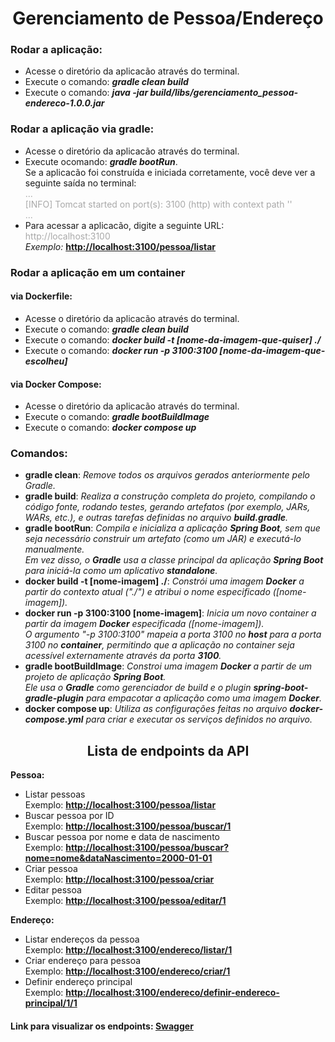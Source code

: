 <div >
  <h1 align="center" >Gerenciamento de Pessoa/Endereço</h1 >
  <h3 >Rodar a aplicação:</h3 >
  <ul >
    <li >Acesse o diretório da aplicacão através do terminal.</li >
    <li >Execute o comando: <b ><i >gradle clean build</i ></b ></li >
    <li >
      Execute o comando: <i ><b >java -jar build/libs/gerenciamento_pessoa-endereco-1.0.0.jar</b ></i >
    </li >
  </ul >
  <h3 >Rodar a aplicação via gradle:</h3 >
  <ul >
    <li >Acesse o diretório da aplicacão através do terminal.</li >
    <li >
      Execute ocomando: <b ><i >gradle bootRun</i ></b >.
      <br >
      Se a aplicacão foi construída e iniciada corretamente, você deve ver a seguinte saída no terminal:
      <br >
      <span style="color: darkgray" >
        ...
        <br >
        [INFO] Tomcat started on port(s): 3100 (http) with context path ''
        <br >
        ...
      </span >
    </li >
    <li >
      Para acessar a aplicacão, digite a seguinte URL:
      <br >
      <span style="color: darkgray" >http://localhost:3100</span >
      <br >
      <i >Exemplo: </i >
      <b style="color: darkgray" >
        <a href="http://localhost:3100" >http://localhost:3100/pessoa/listar</a >
      </b >
    </li >
  </ul >
  <h3 >Rodar a aplicação em um container</h3 >
  <h4 >via Dockerfile:</h4 >
  <ul >
    <li >
      Acesse o diretório da aplicacão através do terminal.
    </li >
    <li >
      Execute o comando: <b ><i >gradle clean build</i ></b >
    </li >
    <li >
      Execute o comando: <b ><i >docker build -t [nome-da-imagem-que-quiser] ./</i ></b >
    </li >
    <li >
      Execute o comando: <b ><i >docker run -p 3100:3100 [nome-da-imagem-que-escolheu]</i ></b >
    </li >
  </ul >
  <h4 >via Docker Compose:</h4 >
  <ul >
    <li >
      Acesse o diretório da aplicacão através do terminal.
    </li >
    <li >
      Execute o comando: <i ><b >gradle bootBuildImage</b ></i >
    </li >
    <li >
      Execute o comando: <i ><b >docker compose up</b ></i >
    </li >
  </ul >
  <h3 >Comandos:</h3 >
  <ul >
    <li >
      <b>gradle clean</b>: <i >Remove todos os arquivos gerados anteriormente pelo Gradle.</i >
    </li >
    <li >
      <b>gradle build</b>: <i >Realiza a construção completa do projeto, compilando o código fonte, rodando testes, gerando
      artefatos (por exemplo, JARs, WARs, etc.), e outras tarefas definidas no arquivo <b >build.gradle</b >.</i >
    </li >
    <li >
      <b>gradle bootRun</b>: <i >Compila e inicializa a aplicação <b >Spring Boot</b >, sem que seja necessário construir um
      artefato (como um JAR) e executá-lo manualmente.
      <br >
      Em vez disso, o <b >Gradle</b > usa a classe principal da aplicação <b >Spring Boot</b > para iniciá-la como um
      aplicativo <b >standalone</b >.
    </i >
    </li >
    <li >
      <b>docker build -t [nome-imagem] ./</b>: <i >
      Constrói uma imagem <b >Docker</b > a partir do contexto atual ("./") e
      atribui o nome especificado ([nome-imagem]).
    </i >
    </li >
    <li >
      <b>docker run -p 3100:3100 [nome-imagem]</b>: <i >
      Inicia um novo container a partir da imagem <b >Docker</b > especificada ([nome-imagem]).
      <br >
      O argumento "-p 3100:3100" mapeia a porta 3100 no <b >host</b > para a porta 3100 no <b >container</b >,
      permitindo que a aplicação no container seja acessível externamente através da porta <b >3100</b >.
    </i >
    </li >
    <li >
      <b>gradle bootBuildImage</b>: <i >
      Constroi uma imagem <b >Docker</b > a partir de um projeto de aplicação <b >Spring Boot</b >.
      <br >
      Ele usa o <b >Gradle</b > como gerenciador de build e o plugin <b >spring-boot-gradle-plugin</b > para empacotar a
      aplicação como uma imagem <b >Docker</b >.
    </i >
    </li >
    <li >
      <b>docker compose up</b>: <i >
      Utiliza as configurações feitas no arquivo <b >docker-compose.yml</b >
      para criar e executar os serviços definidos no arquivo.
    </i >
    </li >
  </ul >
  <h2 align="center" >Lista de endpoints da API</h2 >
  <div >
    <b >Pessoa:</b >
    <ul >
      <li >
        <span >Listar pessoas</span >
        <br >
        <span >Exemplo:</span >
        <a href="http://localhost:3100/pessoa/listar" target="_blank" >
          <b >http://localhost:3100/pessoa/listar</b >
        </a >
      </li >
      <li >
        <span >Buscar pessoa por ID</span >
        <br >
        <span >Exemplo:</span >
        <a href="http://localhost:3100/pessoa/buscar/" target="_blank" >
          <b >http://localhost:3100/pessoa/buscar/1</b >
        </a >
      </li >
      <li >
        <span >Buscar pessoa por nome e data de nascimento</span >
        <br >
        <span >Exemplo:</span >
        <a href="http://localhost:3100/pessoa/buscar?nome=nome&dataNascimento=2000-01-01" target="_blank" >
          <b >http://localhost:3100/pessoa/buscar?nome=nome&dataNascimento=2000-01-01</b >
        </a >
      </li >
      <li >
        <span >Criar pessoa</span >
        <br >
        <span >Exemplo:</span >
        <a href="http://localhost:3100/pessoa/criar" target="_blank" >
          <b >http://localhost:3100/pessoa/criar</b >
        </a >
      </li >
      <li >
        <span >Editar pessoa</span >
        <br >
        <span >Exemplo:</span >
        <a href="http://localhost:3100/pessoa/editar/1" target="_blank" >
          <b >http://localhost:3100/pessoa/editar/1</b >
        </a >
      </li >
    </ul >
    <b >Endereço:</b >
    <ul >
      <li >
        <span >Listar endereços da pessoa</span >
        <br >
        <span >Exemplo:</span >
        <a href="http://localhost:3100/endereco/listar/1" target="_blank" >
          <b >http://localhost:3100/endereco/listar/1</b >
        </a >
      </li >
      <li >
        <span >Criar endereço para pessoa</span >
        <br >
        <span >Exemplo:</span >
        <a href="http://localhost:3100/endereco/criar/1" target="_blank" >
          <b >http://localhost:3100/endereco/criar/1</b >
        </a >
      </li >
      <li >
        <span >Definir endereço principal</span >
        <br >
        <span >Exemplo:</span >
        <a href="http://localhost:3100/endereco/definir-endereco-principal/1/1" target="_blank" >
          <b >http://localhost:3100/endereco/definir-endereco-principal/1/1</b >
        </a >
      </li >
    </ul >
  </div >
  <h4>Link para visualizar os endpoints: <a target="_blank" href="http://localhost:3100/swagger-ui.html">Swagger</a></h4>
</div >
